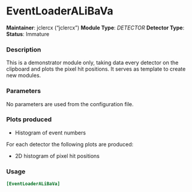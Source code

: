 # EventLoaderALiBaVa
**Maintainer**: jclercx (“jclercx”)
**Module Type**: *DETECTOR* **Detector Type**: *<add types here>*  
**Status**: Immature

### Description
This is a demonstrator module only, taking data every detector on the clipboard and plots the pixel hit positions.
It serves as template to create new modules.

### Parameters
No parameters are used from the configuration file.

### Plots produced
* Histogram of event numbers

For each detector the following plots are produced:

* 2D histogram of pixel hit positions

### Usage
```toml
[EventLoaderALiBaVa]

```
